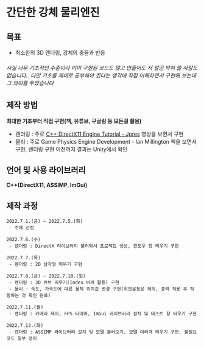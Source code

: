 # 간단한 강체 물리엔진  

## 목표
 * 최소한의 3D 렌더링, 강체의 충돌과 반응  
###### 사실 너무 기초적인 수준이라 이미 구현된 코드도 많고 만들어도 저 말곤 딱히 쓸 사람도 없습니다.. 다만 기초를 제대로 공부해야 겠다는 생각에 직접 이해하면서 구현해 보는데 그 의미를 두었습니다

## 제작 방법
**최대한 기초부터 직접 구현(책, 유튜브, 구글링 등 모든걸 활용)**  
 * 렌더링 : 주로 [C++ DirectX11 Engine Tutorial - Jpres](https://www.youtube.com/watch?v=gQIG77PfLgo&list=PLcacUGyBsOIBlGyQQWzp6D1Xn6ZENx9Y2) 영상을 보면서 구현  
 * 물리 : 주로 Game Physics Engine Development - Ian Millington 책을 보면서 구현, 렌더링 구현 이전까지 결과는 Unity에서 확인  

## 언어 및 사용 라이브러리 
**C++(DirectX11, ASSIMP, ImGui)**  

## 제작 과정  
```
2022.7.1.(금) ~ 2022.7.5.(화)
 - 주제 선정
```
```
2022.7.6.(수)
 - 렌더링 : DirectX 라이브러리 불러와서 프로젝트 생성, 윈도우 창 띄우기 구현
```
```
2022.7.7.(목)
 - 렌더링 : 2D 삼각형 띄우기 구현
```
```
2022.7.8.(금) ~ 2022.7.10.(일)
 - 렌더링 : 3D 큐브 띄우기(Index 버퍼 활용) 구현
 - 물리 : 속도, 가속도에 따른 물체 위치값 변경 구현(회전운동은 제외, 중력 적용 후 작동하는 것 확인 완료)
```
```
2022.7.11.(월)
 - 렌더링 : 카메라 제어, FPS 타이머, ImGui 라이브러리 설치 및 테스트 창 띄우기 구현
```
```
2022.7.12.(화)
 - 렌더링 : ASSIMP 라이브러리 설치 및 모델 불러오기, 모델 여러개 띄우기 구현, 불필요 코드 일부 정리
```
